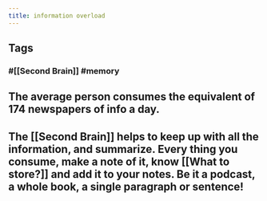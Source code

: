 ```yaml
---
title: information overload
---
```


## Tags
### #[[Second Brain]] #memory
## The average person consumes the equivalent of 174 newspapers of info a day.
## The [[Second Brain]] helps to keep up with all the information, and summarize. Every thing you consume, make a note of it, know [[What to store?]] and add it to your notes. Be it a podcast, a whole book, a single paragraph or sentence!
##
